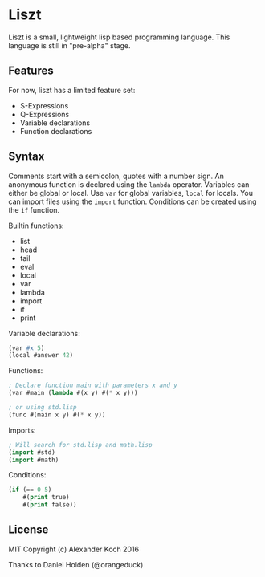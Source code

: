 # Liszt

Liszt is a small, lightweight lisp based programming language.
This language is still in "pre-alpha" stage.

## Features

For now, liszt has a limited feature set:

- S-Expressions
- Q-Expressions
- Variable declarations
- Function declarations

## Syntax

Comments start with a semicolon, quotes with a number sign.
An anonymous function is declared using the `lambda` operator.
Variables can either be global or local.
Use `var` for global variables, `local` for locals.
You can import files using the `import` function.
Conditions can be created using the `if` function.

Builtin functions:

- list
- head
- tail
- eval
- local
- var
- lambda
- import
- if
- print

Variable declarations:
```lisp
(var #x 5)
(local #answer 42)
```

Functions:
```lisp
; Declare function main with parameters x and y
(var #main (lambda #(x y) #(* x y)))

; or using std.lisp
(func #(main x y) #(* x y))
```

Imports:
```lisp
; Will search for std.lisp and math.lisp
(import #std)
(import #math)
```

Conditions:
```lisp
(if (== 0 5)
	#(print true)
	#(print false))
```

## License

MIT
Copyright (c) Alexander Koch 2016

Thanks to Daniel Holden (@orangeduck)
